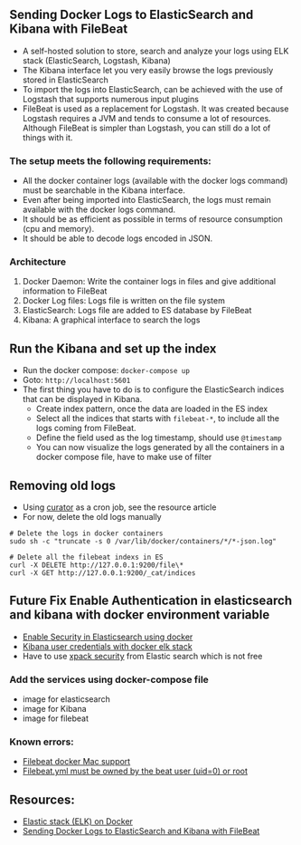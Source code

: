 ## Sending Docker Logs to ElasticSearch and Kibana with FileBeat
- A self-hosted solution to store, search and analyze your logs using ELK stack (ElasticSearch, Logstash, Kibana)
- The Kibana interface let you very easily browse the logs previously stored in ElasticSearch
- To import the logs into ElasticSearch, can be achieved with the use of Logstash that supports numerous input plugins
- FileBeat is used as a replacement for Logstash. It was created because Logstash requires a JVM and tends to consume a lot of resources. Although FileBeat is simpler than Logstash, you can still do a lot of things with it.

### The setup meets the following requirements:
- All the docker container logs (available with the docker logs command) must be searchable in the Kibana interface.
- Even after being imported into ElasticSearch, the logs must remain available with the docker logs command.
- It should be as efficient as possible in terms of resource consumption (cpu and memory).
- It should be able to decode logs encoded in JSON.

### Architecture
1. Docker Daemon: Write the container logs in files and give additional information to FileBeat
2. Docker Log files: Logs file is written on the file system
3. ElasticSearch: Logs file are added to ES database by FileBeat
4. Kibana: A graphical interface to search the logs

## Run the Kibana and set up the index
- Run the docker compose: `docker-compose up`
- Goto: `http://localhost:5601`
- The first thing you have to do is to configure the ElasticSearch indices that can be displayed in Kibana.
  - Create index pattern, once the data are loaded in the ES index
  - Select all the indices that starts with `filebeat-*`, to include all the logs coming from FileBeat.
  - Define the field used as the log timestamp, should use `@timestamp`
  - You can now visualize the logs generated by all the containers in a docker compose file, have to make use of filter 

## Removing old logs
- Using [curator](https://www.elastic.co/guide/en/elasticsearch/client/curator/5.x/installation.html) as a cron job, see the resource article 
- For now, delete the old logs manually

```
# Delete the logs in docker containers
sudo sh -c "truncate -s 0 /var/lib/docker/containers/*/*-json.log"   

# Delete all the filebeat indexs in ES
curl -X DELETE http://127.0.0.1:9200/file\*   
curl -X GET http://127.0.0.1:9200/_cat/indices
```

## **Future Fix** Enable Authentication in elasticsearch and kibana with docker environment variable
- [Enable Security in Elasticsearch using docker](https://stackoverflow.com/questions/50832249/enable-authentication-in-elasticsearch-with-docker-environment-variable)
- [Kibana user credentials with docker elk stack](https://stackoverflow.com/questions/55256995/how-to-setup-kibana-user-credentials-with-docker-elk-stack)
- Have to use [xpack security](https://www.elastic.co/guide/en/elasticsearch/reference/7.10/get-started-enable-security.html?blade=kibanasecuritymessage) from Elastic search which is not free 

### Add the services using docker-compose file
- image for elasticsearch
- image for Kibana
- image for filebeat

### Known errors:
- [Filebeat docker Mac support](https://github.com/elastic/beats/issues/17310)
- [Filebeat.yml must be owned by the beat user (uid=0) or root](https://www.elastic.co/guide/en/beats/libbeat/5.3/config-file-permissions.html)

## Resources:
- [Elastic stack (ELK) on Docker](https://github.com/deviantony/docker-elk#configuration)
- [Sending Docker Logs to ElasticSearch and Kibana with FileBeat](https://www.sarulabs.com/post/5/2019-08-12/sending-docker-logs-to-elasticsearch-and-kibana-with-filebeat.html)